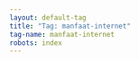 ```yaml
---
layout: default-tag
title: "Tag: manfaat-internet"
tag-name: manfaat-internet
robots: index
---
```


